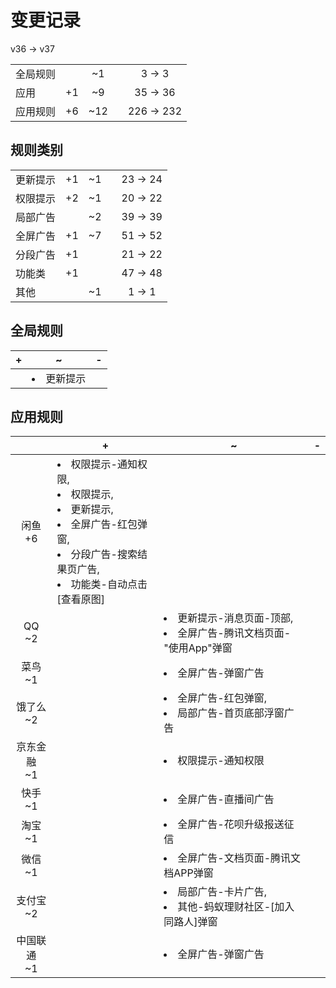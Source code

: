 # 变更记录

v36 -> v37

||||||
|-|:-:|:-:|:-:|:-:|
|全局规则||~1||3 -> 3|
|应用|+1|~9||35 -> 36|
|应用规则|+6|~12||226 -> 232|

## 规则类别

||||||
|-|:-:|:-:|:-:|:-:|
|更新提示|+1|~1||23 -> 24|
|权限提示|+2|~1||20 -> 22|
|局部广告||~2||39 -> 39|
|全屏广告|+1|~7||51 -> 52|
|分段广告|+1|||21 -> 22|
|功能类|+1|||47 -> 48|
|其他||~1||1 -> 1|

## 全局规则

|+|~|-|
|-|-|-|
||<li>更新提示||

## 应用规则

||+|~|-|
|:-:|-|-|-|
|闲鱼<br>+6|<li>权限提示-通知权限,<li>权限提示,<li>更新提示,<li>全屏广告-红包弹窗,<li>分段广告-搜索结果页广告,<li>功能类-自动点击[查看原图]|||
|QQ<br>~2||<li>更新提示-消息页面-顶部,<li>全屏广告-腾讯文档页面-"使用App"弹窗||
|菜鸟<br>~1||<li>全屏广告-弹窗广告||
|饿了么<br>~2||<li>全屏广告-红包弹窗,<li>局部广告-首页底部浮窗广告||
|京东金融<br>~1||<li>权限提示-通知权限||
|快手<br>~1||<li>全屏广告-直播间广告||
|淘宝<br>~1||<li>全屏广告-花呗升级报送征信||
|微信<br>~1||<li>全屏广告-文档页面-腾讯文档APP弹窗||
|支付宝<br>~2||<li>局部广告-卡片广告,<li>其他-蚂蚁理财社区-[加入同路人]弹窗||
|中国联通<br>~1||<li>全屏广告-弹窗广告||
